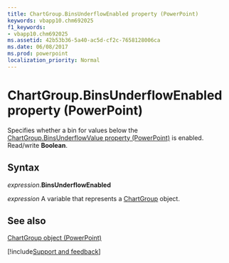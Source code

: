 ```yaml
---
title: ChartGroup.BinsUnderflowEnabled property (PowerPoint)
keywords: vbapp10.chm692025
f1_keywords:
- vbapp10.chm692025
ms.assetid: 42b53b36-5a40-ac5d-cf2c-7658128006ca
ms.date: 06/08/2017
ms.prod: powerpoint
localization_priority: Normal
---
```



# ChartGroup.BinsUnderflowEnabled property (PowerPoint)

Specifies whether a bin for values below the [ChartGroup.BinsUnderflowValue property (PowerPoint)](PowerPoint.chartgroup.binsunderflowvalue.md) is enabled. Read/write **Boolean**.


## Syntax

_expression_.**BinsUnderflowEnabled**

_expression_ A variable that represents a [ChartGroup](PowerPoint.ChartGroup.md) object.


## See also


[ChartGroup object (PowerPoint)](PowerPoint.ChartGroup.md)

[!include[Support and feedback](~/includes/feedback-boilerplate.md)]